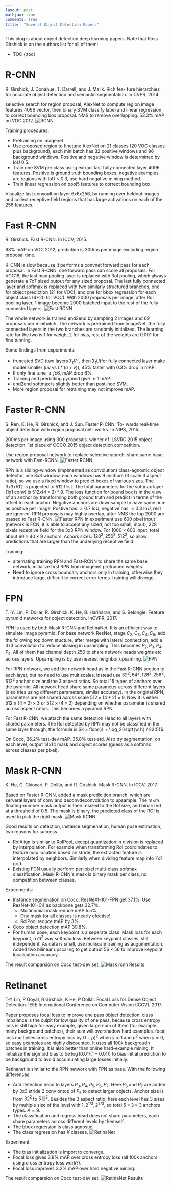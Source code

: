 ```yaml
---
layout: post
mathjax: true
comments: true
title:  "Several Object Detection Papers"
---
```

This blog is about object detection deep learning papers. Note that Ross Girshick is on the authors list for all of them!

* TOC
{:toc}


# R-CNN

R. Girshick, J. Donahue, T. Darrell, and J. Malik. Rich fea- ture hierarchies for accurate object detection and semantic segmentation. In CVPR, 2014.

selective search for region proposal, AlexNet to compute region image features 4096 vector, then binary SVM classify label and linear regression to correct bounding box proposal. NMS to remove overlapping. 53.3% mAP on VOC 2012.
![RCNN](/assets/rcnn.png)

Training procedures:
* Pretraining on imagenet.
* Use proposed region to finetune AlexNet on 21 classes (20 VOC classes plus background), each minibatch has 32 positive windows and 96 background windows. Positive and negative window is determined by IoU 0.5.
* Train one SVM per class using extract last fully connected layer 4096 features. Positive is ground truth bounding boxes, negative examples are regions with IoU < 0.3, use hard negative mining method.
* Train linear regression on pool5 features to correct bounding box.

Visualize last convoultion layer $6x6x256$, by running over heldout images and collect receptive field regions that has large activations on each of the $256$ features.

# Fast R-CNN

R. Girshick. Fast R-CNN. In ICCV, 2015.

68% mAP on VOC 2012, prediction is 300ms per image excluding region proposal time.

R-CNN is slow because it performs a convnet forward pass for each proposal. In Fast R-CNN, one forward pass can score all proposals. For VGG16, the last max pooling layer is replaced with RoI pooling, which always generate a 7x7 sized output for any sized proposal. The last fully connected layer and softmax is replaced with two similarly structured branches, one for object prediction (21 for VOC), and one for bbox regression for each object class (4*20 for VOC). With 2000 proposals per image, after RoI pooling layer, 1 image become 2000 batched input to the rest of the fully connected layers.
![Fast RCNN](/assets/fast-rcnn.png)

The whole network is trained end2end by sampling 2 images and 69 proposals per minibatch. The network is pretrained from ImageNet, the fully connected layers in the two branches are randomly initialized. The learning rate for the two is 1 for weight 2 for bias, rest of the weights are 0.001 for fine tunning.

Some findings from experiments:
* truncated SVD (two layers $\sum_t V^T$, then $\sum_t U$)for fully connected layer make model smaller ($u  v$ vs $t*(u+v)$), 45% faster with 0.3% drop in mAP.
* If only fine tune $\geq fc6$, mAP drop 6%.
* Training and predicting pyramid give $\leq 1%$ mAP.
* end2end softmax is slightly better than post-hoc SVM.
* More region proposal for retraining may not improve mAP.

# Faster R-CNN

S. Ren, K. He, R. Girshick, and J. Sun. Faster R-CNN: To-
wards real-time object detection with region proposal net-
works. In NIPS, 2015.

200ms per image using 300 proposals.
winner of ILSVRC 2015 object detection.
1st place of COCO 2015 object detection competition.

Use region proposal network to replace selective search, share same base network with Fast-RCNN.
![Faster RCNN](/assets/faster-rcnn.png)

RPN is a sliding-window (implmented as convolution) class-agnostic object detector, use 3x3 window, each windows has 9 anchors (3 scale 3 aspect ratio), so we use a fixed window to predict boxes of various sizes. The $3x3x512$ is projected to $512$ first. The total parameters for the softmax layer (1x1 conv) is $512 x (4+2)*9$. The loss function for bound box is in the view of an anchor by transforming both ground truth and predict in terms of the offset to each anchor. Negative anchors are downsample to have same num as positive per image. Postive has $> 0.7$ IoU, negative has $<0.3$ IoU, rest are ignored. RPN proposals may highly overlap, after NMS the top 2000 are passed to Fast R-CNN.
![Faster RPN](/assets/faster-rcnn-rpn.png)
In experiment use 600 pixel input (network is FCN, it is able to accept any sized, not too small, input), 228 pixels receptive field for the 3x3 RPN window. For $1000 \times 600$ input, total about $60 \times 40 \times 9$ anchors.
Achors sizes: $128^2, 256^2, 512^2$, so allow predictions that are larger than the underlying receptive field.

Training:
* alternating training RPN and Fast-RCNN to share the same base network, initialize first RPN from imagenet pretrained weights.
* Need to ignore cross boundary anchors only in training, otherwise they introduce large, difficult to correct error terms. training will diverge.

# FPN

T.-Y. Lin, P. Dollár, R. Girshick, K. He, B. Hariharan, and S. Belongie. Feature pyramid networks for object detection. InCVPR, 2017.

FPN is used by both Mask R-CNN and RetinaNet. It is an efficient way to simulate image pyramid. For base network ResNet, stage $C_2, C_3, C_4, C_5$, add the following top down stucture, after merge with lateral connection, add a 3x3 convolution to reduce aliasing in upsampling. This becomes $P_2, P_3, P_4, P_5$. All of them has channel depth 256 to share network heads weights etc across layers. Upsampling is by use nearest neighbor upsamling.
![FPN](/assets/fpn.png)

For RPN network, we add the network head as in the Fast R-CNN section to each layer, but no need to use multiscales, instead use $32^2, 64^2, 128^2, 256^2, 512^2$ anchor size and the 3 aspect ratios. So total 15 types of anchors over the pyramid. All network head share same parameter across different layers (also tries using different parameters, similar accuracy). In the original RPN, parameters are not shared across scale $512 \times (4+2) \times 9$. Now it is either $512 \times (4+2) \times 3$ or $512 \times (4+2)$ depending on whether parameter is shared across aspect ratios. This becomes a pyramid RPN.

For Fast R-CNN, we attach the same detection Head to all layers with shared parameters. The RoI detected by RPN may not be classified in the same layer through, the formula is $k = floor(4 + \log_2(\sqrt{w h} / 224))$.

On Coco, 36.2% test-dev mAP, 35.8% test-std. Also try segmentation, on each level, output 14x14 mask and object scores (guess as a softmax across classes per pixel).


# Mask R-CNN

K. He, G. Gkioxari, P. Dollár, and R. Girshick. Mask R-CNN. In ICCV, 2017.

Based on Faster R-CNN, added a mask predicition branch, which are serveral layers of conv and deconvdeconvolution to upsample. The m×m floating-number mask output is then resized to the RoI size, and binarized at a threshold of 0.5. The mask is binary, the predicted class of the ROI is used to pick the right mask.
![Mask RCNN](/assets/mask-rcnn.png)

Good results on detection, instance segmenation, human pose estimation, two reasons for success
* RoIAlign is similar to RoIPool, except quantization in division is replaced by interpolation. For example when transforming RoI coordindates to feature map location based on stride, the extracted feature is interpolated by neighbors. Similarly when dividing feature map into 7x7 grid.
* Existing FCN usually perform per-pixel multi-class softmax classification. Mask R-CNN's mask is binary mask per class, no competition between classes.


Experiments:
* Instance segmenation on Coco, ResNeXt-101-FPN get 37.1%. Use ResNet-101-C4 as backbone gets 32.7%.
  * Multinomial mask reduce mAP 5.5%.
  * One mask for all classes is nearly efective!
  * RoIPool reduce mAP by 3%.
* Coco object detection mAP 39.8%.
* For human pose, each keypoint is a seperate class. Mask loss for each keypoint, a $m^2$ way softmax loss. Between keypoint classes, still independent. As data is small, use muliscale training as augumentation. Added two bilinear upscaling to get output $56 \times 56$ to improve keypoint localication accuracy.

The result comparsion on Coco test-dev set.
![Mask rcnn Results](/assets/maskrcnn-coco.png)

# Retinanet

T-Y Lin, P Goyal, R Girshick, K He, P Dollár. Focal Loss for Dense Object Detection. IEEE International Conference on Computer Vision (ICCV), 2017.

Paper proposes focal loss to improve one pass object detection. class imbalance is the culpit for low quality of one pass, because cross entropy loss is still high for easy example, given large num of them (for example many background patches), their sum will overshadow hard examples. focal loss multiplies cross entropy loss by $(1-p)^2$ when $y=1$ and $p^2$ when $y=0$, so easy examples are highly discounted. It uses all 100k backgroudn patches in training. It is also better than online hard-example mining. It initialize the sigmoid bias to be $\log(0.01/(1-0.01))$ to bias initial prediction to be background to avoid accumulating large losses initially.

Retinanet is similar to the RPN network with FPN as base. With the following differences
* Add detection head to layers $P_3, P_4, P_5, P_6, P_7$. Here $P_6$ and $P_7$ are added by 3x3 stride 2 conv ontop of $P_5$ to detect larger objects. Anchor size is from $32^2$ to $512^2$. Besides the 3 aspect ratio, here each level has 3 sizes by multiple size of the level with $1, 2^{1/3}, 2^{2/3}$, so total $5 \times 3 \times 3$ anchors types. $A=9$.
* The classification and regress head does not share parameters, each share parameters across different levels by themself.
* The bbox regression is class agnostic.
* The class regression has $K$ classes.
![RetinaNet](/assets/retinanet.png)

Experiment:
* The bias initialization is import to converge.
* Focal loss gives 3.8% mAP over cross entropy loss (all 100k anchors using cross entropy loss work?).
* Focal loss improves 3.2% mAP over hard negative mining.

The result comparsion on Coco test-dev set.
![RetinaNet Results](/assets/retinanet-results.png)

